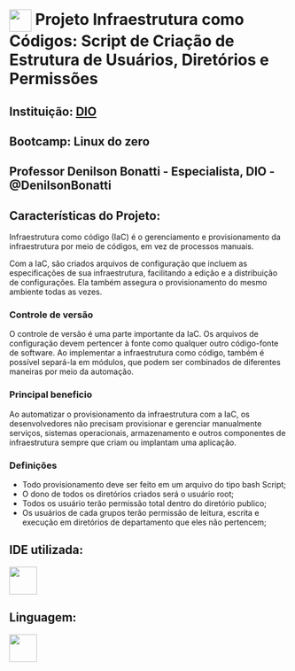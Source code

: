 <h1>
    <a href="https://www.dio.me/">
     <img align="center" width="40px" src="https://hermes.digitalinnovation.one/assets/diome/logo-minimized.png"></a>
    <span> Projeto Infraestrutura como Códigos: Script de Criação de Estrutura de Usuários, Diretórios e Permissões
</h1>

## Instituição: [DIO](https://web.dio.me/home)

## Bootcamp: Linux do zero

## Professor Denilson Bonatti - Especialista, DIO - @DenilsonBonatti

## Características do Projeto:

Infraestrutura como código (IaC) é o gerenciamento e provisionamento da infraestrutura por meio de códigos, em vez de processos manuais.

Com a IaC, são criados arquivos de configuração que incluem as especificações de sua infraestrutura, facilitando a edição e a distribuição de configurações. Ela também assegura o provisionamento do mesmo ambiente todas as vezes.

### Controle de versão

O controle de versão é uma parte importante da IaC. Os arquivos de configuração devem pertencer à fonte como qualquer outro código-fonte de software. Ao implementar a infraestrutura como código, também é possível separá-la em módulos, que podem ser combinados de diferentes maneiras por meio da automação.

### Principal beneficio

Ao automatizar o provisionamento da infraestrutura com a  IaC, os desenvolvedores não precisam provisionar e gerenciar manualmente serviços, sistemas operacionais, armazenamento e outros componentes de infraestrutura sempre que criam ou implantam uma aplicação.

### Definições

- Todo provisionamento deve ser feito em um arquivo do tipo bash Script;
- O dono de todos os diretórios criados será o usuário root;
- Todos os usuário terão permissão total dentro do diretório publico;
- Os usuários de cada grupos terão permissão de leitura, escrita e execução em diretórios de departamento que eles não pertencem;

## IDE utilizada:
<img width="50" height="50" src="[icons/ubuntu/ubuntu-original.svg](https://github.com/devicons/devicon/blob/6910f0503efdd315c8f9b858234310c06e04d9c0/icons/linux/linux-original.svg)" />

## Linguagem:
<img width="50" height="50" src="icons/linux/linux-original.svg"/>
